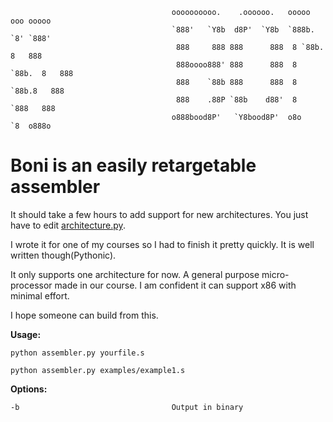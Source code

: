                                         oooooooooo.    .oooooo.   ooooo      ooo ooooo 
                                        `888'   `Y8b  d8P'  `Y8b  `888b.     `8' `888' 
                                         888     888 888      888  8 `88b.    8   888  
                                         888oooo888' 888      888  8   `88b.  8   888  
                                         888    `88b 888      888  8     `88b.8   888  
                                         888    .88P `88b    d88'  8       `888   888  
                                        o888bood8P'   `Y8bood8P'  o8o        `8  o888o 


Boni is an easily retargetable assembler
========================================

It should take a few hours to add support for new architectures. You just have to edit [architecture.py](/ynd/boni-asm/tree/master/architecture.py "architecture.py").


I wrote it for one of my courses so I had to finish it pretty quickly. It is well written though(Pythonic).

It only supports one architecture for now. A general purpose micro-processor made in our course. I am confident it can support x86 with minimal effort.

I hope someone can build from this.

**Usage:**

`python assembler.py yourfile.s`

`python assembler.py examples/example1.s`

**Options:**

`-b                                  Output in binary`